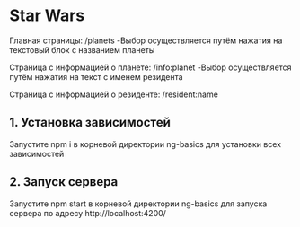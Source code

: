 # Star Wars

Главная страницы: /planets
-Выбор осуществляется путём нажатия на текстовый блок с названием планеты

Страница с информацией о планете: /info:planet
-Выбор осуществляется путём нажатия на текст с именем резидента

Страница с информацией о резиденте: /resident:name

## 1. Установка зависимостей

Запустите npm i в корневой директории ng-basics для установки всех зависимостей

## 2. Запуск сервера

Запустите npm start в корневой директории ng-basics для запуска сервера по адресу http://localhost:4200/
